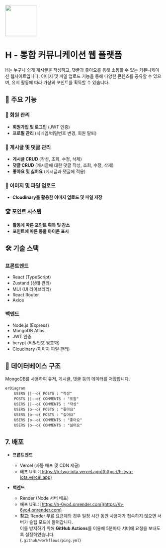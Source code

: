 [<img src="https://github.com/user-attachments/assets/01898a4c-5f8d-425f-98af-bcbe44378a84" width="100">](https://github.com/user-attachments/assets/01898a4c-5f8d-425f-98af-bcbe44378a84)
# H - 통합 커뮤니케이션 웹 플랫폼

H는 누구나 쉽게 게시글을 작성하고, 댓글과 좋아요를 통해 소통할 수 있는 커뮤니케이션 웹사이트입니다. 이미지 및 파일 업로드 기능을 통해 다양한 콘텐츠를 공유할 수 있으며, 유저 활동에 따라 가상의 포인트를 획득할 수 있습니다.

## 🚀 주요 기능

### 🔑 회원 관리
- **회원가입 및 로그인** (JWT 인증)
- **프로필 관리** (닉네임/비밀번호 변경, 회원 탈퇴)

### 📝 게시글 및 댓글 관리
- **게시글 CRUD** (작성, 조회, 수정, 삭제)
- **댓글 CRUD** (게시글에 대한 댓글 작성, 조회, 수정, 삭제)
- **좋아요 및 싫어요** (게시글과 댓글에 적용)

### 📸 이미지 및 파일 업로드
- **Cloudinary를 활용한 이미지 업로드 및 파일 저장**

### 🏆 포인트 시스템
- **활동에 따른 포인트 획득 및 감소**
- **포인트에 따른 동물 아이콘 표시**

## 🛠 기술 스택

### **프론트엔드**
- React (TypeScript)
- Zustand (상태 관리)
- MUI (UI 라이브러리)
- React Router
- Axios

### **백엔드**
- Node.js (Express)
- MongoDB Atlas
- JWT 인증
- bcrypt (비밀번호 암호화)
- Cloudinary (이미지 파일 관리)

## 📂 데이터베이스 구조
MongoDB를 사용하여 유저, 게시글, 댓글 등의 데이터를 저장합니다.

```mermaid
erDiagram
    USERS ||--o{ POSTS : "작성"
    POSTS ||--o{ COMMENTS : "포함"
    USERS ||--o{ COMMENTS : "작성"
    USERS }o--o{ POSTS : "좋아요"
    USERS }o--o{ POSTS : "싫어요"
    USERS }o--o{ COMMENTS : "좋아요"
    USERS }o--o{ COMMENTS : "싫어요"

```

## 7. 배포

- **프론트엔드**
  - Vercel (자동 배포 및 CDN 제공)
  - 배포 URL: [https://h-two-iota.vercel.app](https://h-two-iota.vercel.app)

- **백엔드**
  - Render (Node 서버 배포)
  - 배포 URL: [https://h-6yo4.onrender.com](https://h-6yo4.onrender.com)
  - **참고**: Render 무료 요금제의 경우 일정 시간 동안 사용자가 접속하지 않으면 서버가 슬립 모드에 들어갑니다.  
    이를 방지하기 위해 **GitHub Actions**를 이용해 5분마다 서버에 요청을 보내도록 설정하였습니다.  
    (`.github/workflows/ping.yml`)
